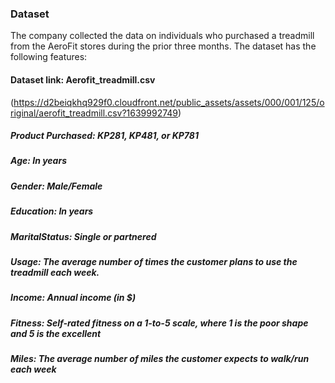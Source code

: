 ### Dataset
The company collected the data on individuals who purchased a treadmill from the AeroFit
stores during the prior three months. The dataset has the following features:

#### Dataset link: Aerofit_treadmill.csv
(https://d2beiqkhq929f0.cloudfront.net/public_assets/assets/000/001/125/original/aerofit_treadmill.csv?1639992749)

##### Product Purchased: KP281, KP481, or KP781
##### Age: In years
##### Gender: Male/Female
##### Education: In years
##### MaritalStatus: Single or partnered
##### Usage: The average number of times the customer plans to use the treadmill each week.
##### Income: Annual income (in $)
##### Fitness: Self-rated fitness on a 1-to-5 scale, where 1 is the poor shape and 5 is the excellent
##### Miles: The average number of miles the customer expects to walk/run each week
